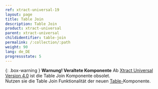 ```yaml
---
ref: xtract-universal-19
layout: page
title: Table Join
description: Table Join
product: xtract-universal
parent: xtract-universal
childidentifier: table-join
permalink: /:collection/:path
weight: 90
lang: de_DE
progressstate: 5
---
```


{: .box-warning }
**Warnung! Veraltete Komponente** 
Ab [Xtract Universal Version 4.0](https://kb.theobald-software.com/release-notes/XtractUniversal-4.0.0.html) ist die Table Join Komponente obsolet.<br>
Nutzen sie die Table Join Funktionalität der neuen [Table-](./table/table-joins)Komponente.

